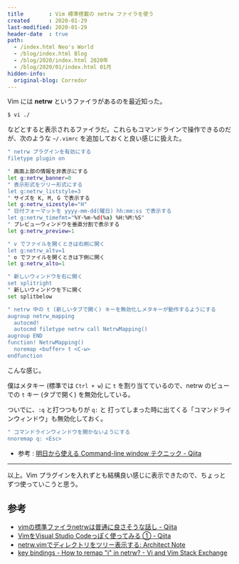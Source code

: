 ```yaml
---
title        : Vim 標準搭載の netrw ファイラを使う
created      : 2020-01-29
last-modified: 2020-01-29
header-date  : true
path:
  - /index.html Neo's World
  - /blog/index.html Blog
  - /blog/2020/index.html 2020年
  - /blog/2020/01/index.html 01月
hidden-info:
  original-blog: Corredor
---
```


Vim には **netrw** というファイラがあるのを最近知った。

```bash
$ vi ./
```

などとすると表示されるファイラだ。これらもコマンドラインで操作できるのだが、次のような `~/.vimrc` を追加しておくと良い感じに扱えた。

```bash
" netrw プラグインを有効にする
filetype plugin on

" 画面上部の情報を非表示にする
let g:netrw_banner=0
" 表示形式をツリー形式にする
let g:netrw_liststyle=3
" サイズを K, M, G で表示する
let g:netrw_sizestyle="H"
" 日付フォーマットを yyyy-mm-dd(曜日) hh:mm:ss で表示する
let g:netrw_timefmt="%Y-%m-%d(%a) %H:%M:%S"
" プレビューウィンドウを垂直分割で表示する
let g:netrw_preview=1

" v でファイルを開くときは右側に開く
let g:netrw_altv=1
" o でファイルを開くときは下側に開く
let g:netrw_alto=1

" 新しいウィンドウを右に開く
set splitright
" 新しいウィンドウを下に開く
set splitbelow

" netrw 中の t (新しいタブで開く) キーを無効化しメタキーが動作するようにする
augroup netrw_mapping
  autocmd!
  autocmd filetype netrw call NetrwMapping()
augroup END
function! NetrwMapping()
  noremap <buffer> t <C-w>
endfunction
```

こんな感じ。

僕はメタキー (標準では `Ctrl + w`) に `t` を割り当てているので、netrw のビューでの `t` キー (タブで開く) を無効化している。

ついでに、`:q` と打つつもりが `q:` と 打ってしまった時に出てくる「コマンドラインウィンドウ」も無効化しておく。

```bash
" コマンドラインウィンドウを開かないようにする
nnoremap q: <Esc>
```

- 参考 : [明日から使える Command-line window テクニック - Qiita](https://qiita.com/monaqa/items/e22e6f72308652fc81e2)

---

以上。Vim プラグインを入れずとも結構良い感じに表示できたので、ちょっとずつ使っていこうと思う。

## 参考

- [vimの標準ファイラnetrwは普通に良さそうな話し - Qiita](https://qiita.com/gorilla0513/items/bf2f78dfec67242f5bcf)
- [VimをVisual Studio Codeっぽく使ってみる ① - Qiita](https://qiita.com/Chitama/items/d872b47112a4248a0dcd)
- [netrw.vimでディレクトリをツリー表示する: Architect Note](http://blog.tojiru.net/article/234400966.html)
- [key bindings - How to remap "i" in netrw? - Vi and Vim Stack Exchange](https://vi.stackexchange.com/questions/5531/how-to-remap-i-in-netrw)
